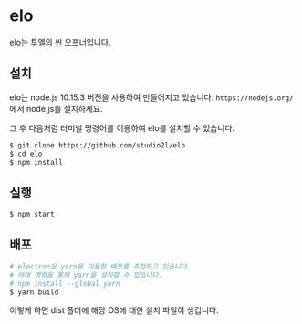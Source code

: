 # elo

elo는 투엘의 씬 오프너입니다.

## 설치

elo는 node.js 10.15.3 버전을 사용하여 만들어지고 있습니다. `https://nodejs.org/` 에서 node.js를 설치하세요.

그 후 다음처럼 터미널 명령어를 이용하여 elo를 설치할 수 있습니다.

```bash
$ git clone https://github.com/studio2l/elo
$ cd elo
$ npm install
```

## 실행

```bash
$ npm start
```

## 배포

```bash
# electron은 yarn을 이용한 배포를 추천하고 있습니다.
# 아래 명령을 통해 yarn을 설치할 수 있습니다.
# npm install --global yarn
$ yarn build
```

이렇게 하면 dist 폴더에 해당 OS에 대한 설치 파일이 생깁니다.
